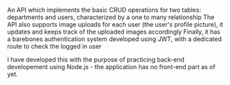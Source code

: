 An API which implements the basic CRUD operations for two tables: departments and users, characterized by a one to many relationship
The API also supports image uploads for each user (the user's profile picture), it updates and keeps track of the uploaded images accordingly
Finally, it has a barebones authentication system developed using JWT, with a dedicated route to check the logged in user

I have developed this with the purpose of practicing back-end developement using Node.js - the application has no front-end part as of yet.